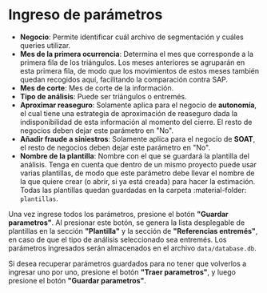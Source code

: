 # Ingreso de parámetros

- **Negocio**: Permite identificar cuál archivo de segmentación y cuáles queries utilizar.
- **Mes de la primera ocurrencia**: Determina el mes que corresponde a la primera fila de los triángulos. Los meses anteriores se agruparán en esta primera fila, de modo que los movimientos de estos meses también quedan recogidos aquí, facilitando la comparación contra SAP.
- **Mes de corte**: Mes de corte de la información.
- **Tipo de análisis**: Puede ser triángulos o entremés.
- **Aproximar reaseguro**: Solamente aplica para el negocio de **autonomía**, el cual tiene una estrategia de aproximación de reaseguro dada la indisponibilidad de esta información al momento del cierre. El resto de negocios deben dejar este parámetro en "No".
- **Añadir fraude a siniestros**: Solamente aplica para el negocio de **SOAT**, el resto de negocios deben dejar este parámetro en "No".
- **Nombre de la plantilla**: Nombre con el que se guardará la plantilla del análisis. Tenga en cuenta que dentro de un mismo proyecto puede usar varias plantillas, de modo que este parámetro debe llevar el nombre de la que quiere crear (o abrir, si ya está creada) para hacer la estimación. Todas las plantillas quedan guardadas en la carpeta :material-folder: `plantillas`.

Una vez ingrese todos los parámetros, presione el botón **"Guardar parametros"**. Al presionar este botón, se genera la lista desplegable de plantillas en la sección **"Plantilla"** y la sección de **"Referencias entremés"**, en caso de que el tipo de análisis seleccionado sea entremés. Los parámetros ingresados serán almacenados en el archivo `data/database.db`.

Si desea recuperar parámetros guardados para no tener que volverlos a ingresar uno por uno, presione el botón **"Traer parametros"**, y luego presione el botón **"Guardar parametros"**.
